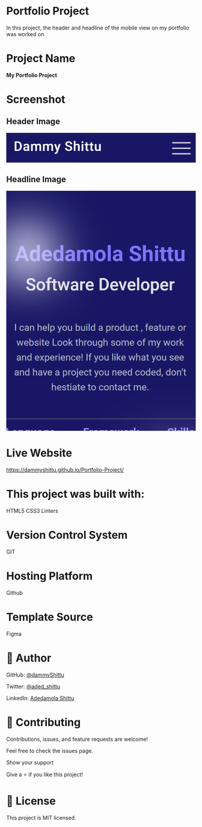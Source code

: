 # Portfolio Project

In this project, the header and headline of the mobile view on my portfolio was worked on

# Project Name

**My Portfolio Project**

# Screenshot

## Header Image

![Image of the header](./img/header.png)

## Headline Image

![Image of the headline](./img/headline.png)


# Live Website

https://dammyshittu.github.io/Portfolio-Project/

# This project was built with:

HTML5
CSS3
Linters

# Version Control System

GIT

# Hosting Platform

Github

# Template Source

Figma

# 👤 Author

GitHub: [@dammyShittu](https://github.com/DammyShittu/)


Twitter: [@aded_shittu](https://twitter.com/aded_shittu/)

LinkedIn: [Adedamola Shittu](linkedin.com/in/adedamola-shittu-3ab465172/)

# 🤝 Contributing

Contributions, issues, and feature requests are welcome!

Feel free to check the issues page.

Show your support

Give a ⭐️ if you like this project!

# 📝 License

This project is MIT licensed.
